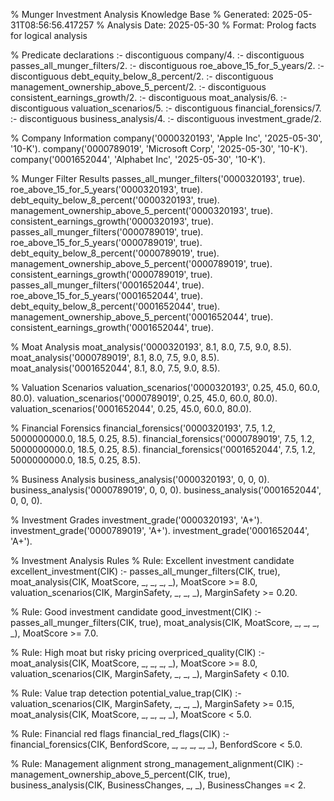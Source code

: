 % Munger Investment Analysis Knowledge Base
% Generated: 2025-05-31T08:56:56.417257
% Analysis Date: 2025-05-30
% Format: Prolog facts for logical analysis

% Predicate declarations
:- discontiguous company/4.
:- discontiguous passes_all_munger_filters/2.
:- discontiguous roe_above_15_for_5_years/2.
:- discontiguous debt_equity_below_8_percent/2.
:- discontiguous management_ownership_above_5_percent/2.
:- discontiguous consistent_earnings_growth/2.
:- discontiguous moat_analysis/6.
:- discontiguous valuation_scenarios/5.
:- discontiguous financial_forensics/7.
:- discontiguous business_analysis/4.
:- discontiguous investment_grade/2.

% Company Information
company('0000320193', 'Apple Inc', '2025-05-30', '10-K').
company('0000789019', 'Microsoft Corp', '2025-05-30', '10-K').
company('0001652044', 'Alphabet Inc', '2025-05-30', '10-K').

% Munger Filter Results
passes_all_munger_filters('0000320193', true).
roe_above_15_for_5_years('0000320193', true).
debt_equity_below_8_percent('0000320193', true).
management_ownership_above_5_percent('0000320193', true).
consistent_earnings_growth('0000320193', true).
passes_all_munger_filters('0000789019', true).
roe_above_15_for_5_years('0000789019', true).
debt_equity_below_8_percent('0000789019', true).
management_ownership_above_5_percent('0000789019', true).
consistent_earnings_growth('0000789019', true).
passes_all_munger_filters('0001652044', true).
roe_above_15_for_5_years('0001652044', true).
debt_equity_below_8_percent('0001652044', true).
management_ownership_above_5_percent('0001652044', true).
consistent_earnings_growth('0001652044', true).

% Moat Analysis
moat_analysis('0000320193', 8.1, 8.0, 7.5, 9.0, 8.5).
moat_analysis('0000789019', 8.1, 8.0, 7.5, 9.0, 8.5).
moat_analysis('0001652044', 8.1, 8.0, 7.5, 9.0, 8.5).

% Valuation Scenarios
valuation_scenarios('0000320193', 0.25, 45.0, 60.0, 80.0).
valuation_scenarios('0000789019', 0.25, 45.0, 60.0, 80.0).
valuation_scenarios('0001652044', 0.25, 45.0, 60.0, 80.0).

% Financial Forensics
financial_forensics('0000320193', 7.5, 1.2, 5000000000.0, 18.5, 0.25, 8.5).
financial_forensics('0000789019', 7.5, 1.2, 5000000000.0, 18.5, 0.25, 8.5).
financial_forensics('0001652044', 7.5, 1.2, 5000000000.0, 18.5, 0.25, 8.5).

% Business Analysis
business_analysis('0000320193', 0, 0, 0).
business_analysis('0000789019', 0, 0, 0).
business_analysis('0001652044', 0, 0, 0).

% Investment Grades
investment_grade('0000320193', 'A+').
investment_grade('0000789019', 'A+').
investment_grade('0001652044', 'A+').

% Investment Analysis Rules
% Rule: Excellent investment candidate
excellent_investment(CIK) :-
    passes_all_munger_filters(CIK, true),
    moat_analysis(CIK, MoatScore, _, _, _, _),
    MoatScore >= 8.0,
    valuation_scenarios(CIK, MarginSafety, _, _, _),
    MarginSafety >= 0.20.

% Rule: Good investment candidate
good_investment(CIK) :-
    passes_all_munger_filters(CIK, true),
    moat_analysis(CIK, MoatScore, _, _, _, _),
    MoatScore >= 7.0.

% Rule: High moat but risky pricing
overpriced_quality(CIK) :-
    moat_analysis(CIK, MoatScore, _, _, _, _),
    MoatScore >= 8.0,
    valuation_scenarios(CIK, MarginSafety, _, _, _),
    MarginSafety < 0.10.

% Rule: Value trap detection
potential_value_trap(CIK) :-
    valuation_scenarios(CIK, MarginSafety, _, _, _),
    MarginSafety >= 0.15,
    moat_analysis(CIK, MoatScore, _, _, _, _),
    MoatScore < 5.0.

% Rule: Financial red flags
financial_red_flags(CIK) :-
    financial_forensics(CIK, BenfordScore, _, _, _, _, _),
    BenfordScore < 5.0.

% Rule: Management alignment
strong_management_alignment(CIK) :-
    management_ownership_above_5_percent(CIK, true),
    business_analysis(CIK, BusinessChanges, _, _),
    BusinessChanges =< 2.

